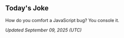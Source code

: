 ## Today's Joke
How do you comfort a JavaScript bug? You console it.

*Updated September 09, 2025 (UTC)*
